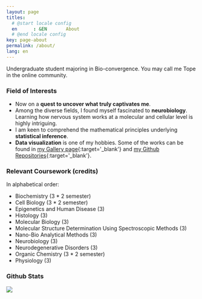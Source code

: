 ```yaml
---
layout: page
titles:
  # @start locale config
  en      : &EN       About
  # @end locale config
key: page-about
permalink: /about/
lang: en
---
```


Undergraduate student majoring in Bio-convergence. 
You may call me Tope in the online community.
<br>

### Field of Interests

- Now on a **quest to uncover what truly captivates me**. 
- Among the diverse fields, I found myself fascinated to **neurobiology**. Learning how nervous system works at a molecular and cellular level is highly intriguing. 
- I am keen to comprehend the mathematical principles underlying **statistical inference**. 
- **Data visualization** is one of my hobbies. Some of the works can be found in [my Gallery page](https://gaba-tope.github.io/gallery){:target='_blank'} and [my Github Repositories](https://www.github.com/gaba-tope/){:target='_blank'}. 

### Relevant Coursework (credits) 
In alphabetical order:

- Biochemistry (3 * 2 semester)
- Cell Biology (3 * 2 semester)
- Epigenetics and Human Disease (3)
- Histology (3)
- Molecular Biology (3)
- Molecular Structure Determination Using Spectroscopic Methods (3)
- Nano-Bio Analytical Methods (3)
- Neurobiology (3)
- Neurodegenerative Disorders (3)
- Organic Chemistry (3 * 2 semester)
- Physiology (3)



### Github Stats
<p>
    <img src="https://github-readme-stats.vercel.app/api/top-langs/?username=gaba-tope&layout=compact&bg_color=30,1565C0,b92b27&title_color=fff&text_color=fff&exclude_repo=gaba-tope.github.io&hide=html,css,javascript">
</p>
